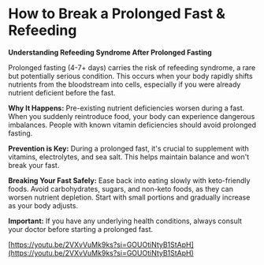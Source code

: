 # How to Break a Prolonged Fast & Refeeding

**Understanding Refeeding Syndrome After Prolonged Fasting**

Prolonged fasting (4-7+ days) carries the risk of refeeding syndrome, a rare but potentially serious condition. This occurs when your body rapidly shifts nutrients from the bloodstream into cells, especially if you were already nutrient deficient before the fast.

**Why It Happens:** Pre-existing nutrient deficiencies worsen during a fast. When you suddenly reintroduce food, your body can experience dangerous imbalances. People with known vitamin deficiencies should avoid prolonged fasting.

**Prevention is Key:** During a prolonged fast, it's crucial to supplement with vitamins, electrolytes, and sea salt. This helps maintain balance and won't break your fast.

**Breaking Your Fast Safely:** Ease back into eating slowly with keto-friendly foods. Avoid carbohydrates, sugars, and non-keto foods, as they can worsen nutrient depletion. Start with small portions and gradually increase as your body adjusts.

**Important:** If you have any underlying health conditions, always consult your doctor before starting a prolonged fast.

[https://youtu.be/2VXvVuMk9ks?si=GOUOtiNtyB1StApH](https://youtu.be/2VXvVuMk9ks?si=GOUOtiNtyB1StApH)
